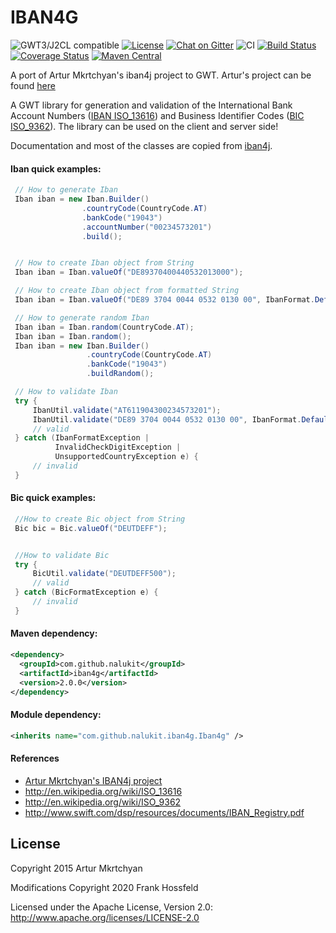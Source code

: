 # IBAN4G




![GWT3/J2CL compatible](https://img.shields.io/badge/GWT3/J2CL-compatible-brightgreen.svg)  [![License](https://img.shields.io/:license-apache-blue.svg)](http://www.apache.org/licenses/LICENSE-2.0.html) [![Chat on Gitter](https://badges.gitter.im/hal/elemento.svg)](https://gitter.im/Nalukit42/Lobby) ![CI](https://github.com/NaluKit/iban4g/workflows/CI/badge.svg) [![Build Status](https://api.travis-ci.org/repositories/nalukit/iban4g.png)](https://travis-ci.org/nalukit/iban4g) [![Coverage Status](https://img.shields.io/coveralls/nalukit/iban4g.svg)](https://coveralls.io/r/nalukit/iban4g) [![Maven Central](https://maven-badges.herokuapp.com/maven-central/com.github.nalukit/iban4g/badge.svg)](https://maven-badges.herokuapp.com/maven-central/com.github.nalukit/iban4gj)

A port of Artur Mkrtchyan's iban4j project to GWT. Artur's project can be found <a href="https://github.com/arturmkrtchyan/iban4j">here</a>

A GWT library for generation and validation of the International Bank Account Numbers (<a href="http://en.wikipedia.org/wiki/ISO_13616" target="_blank">IBAN ISO_13616</a>) and Business Identifier Codes (<a href="http://en.wikipedia.org/wiki/ISO_9362" target="_blank">BIC ISO_9362</a>). The library can be used on the client and server side!

Documentation and most of the classes are copied from [iban4j](https://github.com/arturmkrtchyan/iban4j).


#### Iban quick examples:

```java
 // How to generate Iban
 Iban iban = new Iban.Builder()
                .countryCode(CountryCode.AT)
                .bankCode("19043")
                .accountNumber("00234573201")
                .build();


 // How to create Iban object from String
 Iban iban = Iban.valueOf("DE89370400440532013000");

 // How to create Iban object from formatted String
 Iban iban = Iban.valueOf("DE89 3704 0044 0532 0130 00", IbanFormat.Default);

 // How to generate random Iban
 Iban iban = Iban.random(CountryCode.AT);
 Iban iban = Iban.random();
 Iban iban = new Iban.Builder()
                 .countryCode(CountryCode.AT)
                 .bankCode("19043")
                 .buildRandom();

 // How to validate Iban 
 try {
     IbanUtil.validate("AT611904300234573201");
     IbanUtil.validate("DE89 3704 0044 0532 0130 00", IbanFormat.Default);
     // valid
 } catch (IbanFormatException |
          InvalidCheckDigitException |
          UnsupportedCountryException e) {
     // invalid
 }
```

#### Bic quick examples:

```java
 //How to create Bic object from String
 Bic bic = Bic.valueOf("DEUTDEFF");


 //How to validate Bic
 try {
     BicUtil.validate("DEUTDEFF500");
     // valid
 } catch (BicFormatException e) {
     // invalid
 }
```

#### Maven dependency:
```xml
<dependency>
  <groupId>com.github.nalukit</groupId>
  <artifactId>iban4g</artifactId>
  <version>2.0.0</version>
</dependency>
```

#### Module dependency:
```xml
<inherits name="com.github.nalukit.iban4g.Iban4g" />
```

#### References

- <a href="https://github.com/arturmkrtchyan/iban4j">Artur Mkrtchyan's IBAN4j project</a>
- http://en.wikipedia.org/wiki/ISO_13616
- http://en.wikipedia.org/wiki/ISO_9362
- http://www.swift.com/dsp/resources/documents/IBAN_Registry.pdf

## License
Copyright 2015 Artur Mkrtchyan

Modifications Copyright 2020 Frank Hossfeld


Licensed under the Apache License, Version 2.0: http://www.apache.org/licenses/LICENSE-2.0
